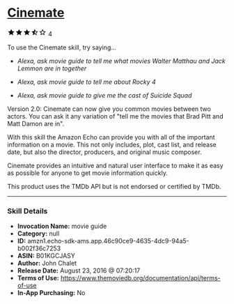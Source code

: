 # [Cinemate](http://alexa.amazon.com/#skills/amzn1.echo-sdk-ams.app.46c90ce9-4635-4dc9-94a5-b002f36c7253)
![3.8 stars](../../images/ic_star_black_18dp_1x.png)![3.8 stars](../../images/ic_star_black_18dp_1x.png)![3.8 stars](../../images/ic_star_black_18dp_1x.png)![3.8 stars](../../images/ic_star_half_black_18dp_1x.png)![3.8 stars](../../images/ic_star_border_black_18dp_1x.png) 4

To use the Cinemate skill, try saying...

* *Alexa, ask movie guide to tell me what movies Walter Matthau and Jack Lemmon are in together*

* *Alexa, ask movie guide to tell me about Rocky 4*

* *Alexa, ask movie guide to give me the cast of Suicide Squad*

Version 2.0: Cinemate can now give you common movies between two actors.  You can ask it any variation of "tell me the movies that Brad Pitt and Matt Damon are in".

With this skill the Amazon Echo can provide you with all of the important information on a movie.  This not only includes, plot, cast list, and release date, but also the director, producers, and original music composer.

Cinemate provides an intuitive and natural user interface to make it as easy as possible for anyone to get movie information quickly.

This product uses the TMDb API but is not endorsed or certified by TMDb.

***

### Skill Details

* **Invocation Name:** movie guide
* **Category:** null
* **ID:** amzn1.echo-sdk-ams.app.46c90ce9-4635-4dc9-94a5-b002f36c7253
* **ASIN:** B01KGCJASY
* **Author:** John Chalet
* **Release Date:** August 23, 2016 @ 07:20:17
* **Terms of Use:** https://www.themoviedb.org/documentation/api/terms-of-use
* **In-App Purchasing:** No
